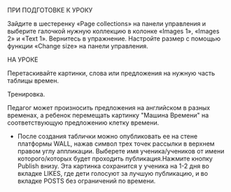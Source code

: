 ПРИ ПОДГОТОВКЕ К УРОКУ

Зайдите в шестеренку «Page collections» на панели управления и выберите галочкой нужную коллекцию в колонке «Images 1», «Images 2» и «Text 1». Вернитесь в упражнение. Настройте размер с помощью функции «Change size» на панели управления.

НА УРОКЕ

Перетаскивайте картинки, слова или предложения на нужную часть таблицы времен. 

Тренировка.

Педагог может произносить предложения на английском в разных временах, а ребенок перемещать картинку "Машина Времени" на соответствующую предложению клетку времени.

* После создания таблички можно опубликовать ее на стене платформы WALL, нажав символ трех точек рассылки в верхнем правом углу аппликации. Выберете имя ученика/учеников от имени которого/которых будет проходить публикация.Нажмите кнопку Publish внизу. Эта картинка сохранится у ученика на 1-2 дня во вкладке LIKES, где дети голосуют за лучшую публикацию, и во вкладке POSTS без ограничений по времени.
